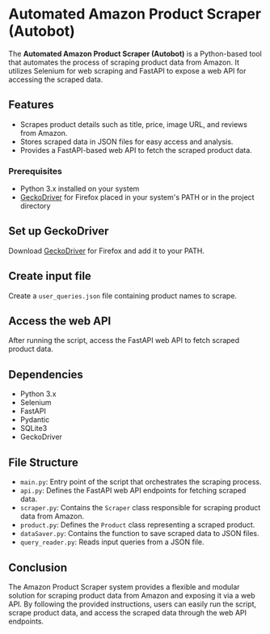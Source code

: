 # Automated Amazon Product Scraper (Autobot)

The **Automated Amazon Product Scraper (Autobot)** is a Python-based tool that automates the process of scraping product data from Amazon. It utilizes Selenium for web scraping and FastAPI to expose a web API for accessing the scraped data.

## Features

- Scrapes product details such as title, price, image URL, and reviews from Amazon.
- Stores scraped data in JSON files for easy access and analysis.
- Provides a FastAPI-based web API to fetch the scraped product data.


### Prerequisites

- Python 3.x installed on your system
- [GeckoDriver](https://github.com/mozilla/geckodriver/releases) for Firefox placed in your system's PATH or in the project directory

## Set up GeckoDriver

Download [GeckoDriver](https://github.com/mozilla/geckodriver/releases) for Firefox and add it to your PATH.

## Create input file

Create a `user_queries.json` file containing product names to scrape.

## Access the web API

After running the script, access the FastAPI web API to fetch scraped product data.

## Dependencies

- Python 3.x
- Selenium
- FastAPI
- Pydantic
- SQLite3
- GeckoDriver

## File Structure

- `main.py`: Entry point of the script that orchestrates the scraping process.
- `api.py`: Defines the FastAPI web API endpoints for fetching scraped data.
- `scraper.py`: Contains the `Scraper` class responsible for scraping product data from Amazon.
- `product.py`: Defines the `Product` class representing a scraped product.
- `dataSaver.py`: Contains the function to save scraped data to JSON files.
- `query_reader.py`: Reads input queries from a JSON file.

## Conclusion

The Amazon Product Scraper system provides a flexible and modular solution for scraping product data from Amazon and exposing it via a web API. By following the provided instructions, users can easily run the script, scrape product data, and access the scraped data through the web API endpoints.

